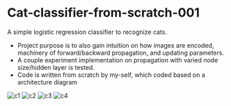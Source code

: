 # Cat-classifier-from-scratch-001
A simple logistic regression classifier to recognize cats. 


- Project purpose is to also gain intuition on how images are encoded, machinery of forward/backward propagation, and updating parameters. 
- A couple experiment implementation on propagation with varied node size/hidden layer is tested.
- Code is written from scratch by my-self, which coded based on a architecture diagram 

![c1](https://user-images.githubusercontent.com/107101940/184736929-0a07e926-aa0d-484a-befa-6d30b9015222.PNG)
![c2](https://user-images.githubusercontent.com/107101940/184736950-d3d7d901-ccb3-4850-b443-300d559c5869.PNG)
![c3](https://user-images.githubusercontent.com/107101940/184736955-f8b14033-7cea-42cf-9b27-3bbe3fed34bf.PNG)
![c4](https://user-images.githubusercontent.com/107101940/184736960-b7bd2e8e-f7d0-48f8-a85d-9b003bde481c.PNG)
